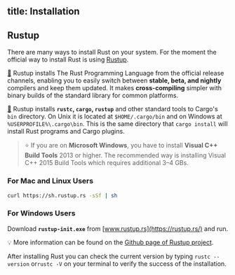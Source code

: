 title: Installation
---

## Rustup
There are many ways to install Rust on your system. For the moment the official way to install Rust is using [Rustup](https://rustup.rs/).

[📖](https://github.com/rust-lang-nursery/rustup.rs) Rustup installs The Rust Programming Language from the official release channels, enabling you to easily switch between **stable, beta, and nightly** compilers and keep them updated. It makes **cross-compiling** simpler with binary builds of the standard library for common platforms.

[📖](https://github.com/rust-lang-nursery/rustup.rs#installation) Rustup installs **`rustc`, `cargo`, `rustup`** and other standard tools to Cargo's `bin` directory. On Unix it is located at `$HOME/.cargo/bin` and on Windows at `%USERPROFILE%\.cargo\bin`. This is the same directory that `cargo install` will install Rust programs and Cargo plugins.

> ⭐️ If you are on **Microsoft Windows**, you have to install **Visual C++ Build Tools** 2013 or higher. The recommended way is installing Visual C++ 2015 Build Tools which requires additional 3–4 GBs.

### For Mac and Linux Users
```bash
curl https://sh.rustup.rs -sSf | sh
```

### For Windows Users
Download **`rustup-init.exe`** from [www.rustup.rs](https://rustup.rs/) and run.

💡 More information can be found on the [Github page of Rustup project](https://github.com/rust-lang-nursery/rustup.rs).

After installing Rust you can check the current version by typing `rustc --version` or`rustc -V` on your terminal to verify the success of the installation.
